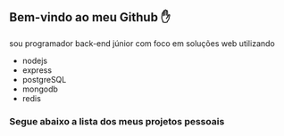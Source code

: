 ## Bem-vindo ao meu Github :raised_hand:

sou programador back-end júnior com foco em soluções web utilizando

* nodejs
* express
* postgreSQL
* mongodb
* redis

### Segue abaixo a lista dos meus projetos pessoais
